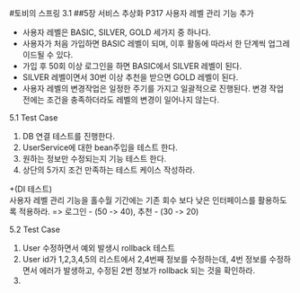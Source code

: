 #토비의 스프링 3.1
##5장 서비스 추상화 P317
사용자 레벨 관리 기능 추가
* 사용자 레벨은 BASIC, SILVER, GOLD 세가지 중 하나다.
* 사용자가 처음 가입하면 BASIC 레벨이 되며, 이후 활동에 따라서 한 단계씩 업그레이드될 수 있다.
* 가입 후 50회 이상 로그인을 하면 BASIC에서 SILVER 레벨이 된다.
* SILVER 레벨이면서 30번 이상 추천을 받으면 GOLD 레벨이 된다.
* 사용자 레벨의 변경작업은 일정한 주기를 가지고 일괄적으로 진행된다. 변경 작업 전에는 조건을 충족하더라도 레벨의 변경이 일어나지 않는다.

5.1 Test Case
1. DB 연결 테스트를 진행한다.
2. UserService에 대한 bean주입을 테스트 한다.
3. 원하는 정보만 수정되는지 기능 테스트 한다.
4. 상단의 5가지 조건 만족하는 테스트 케이스 작성하라.

\+(DI 테스트)  
사용자 레벨 관리 기능을 홀수월 기간에는 기존 회수 보다 낮은 인터페이스를 활용하도록 적용하라. => 로그인 - (50 -> 40), 추천 - (30 -> 20)

5.2 Test Case
1. User 수정하면서 예외 발생시 rollback 테스트
2. User id가 1,2,3,4,5의 리스트에서 2,4번째 정보를 수정하는데, 4번 정보를 수정하면서 에러가 발생하고, 수정된 2번 정보가 rollback 되는 것을 확인하라.
3. 